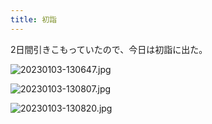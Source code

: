 ```yaml
---
title: 初詣
---
```


2日間引きこもっていたので、今日は初詣に出た。

![20230103-130647.jpg](https://ceshmina-photos.s3.ap-northeast-1.amazonaws.com/medium/202301/20230103-130647.jpg)

![20230103-130807.jpg](https://ceshmina-photos.s3.ap-northeast-1.amazonaws.com/medium/202301/20230103-130807.jpg)

![20230103-130820.jpg](https://ceshmina-photos.s3.ap-northeast-1.amazonaws.com/medium/202301/20230103-130820.jpg)
